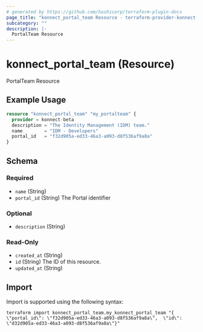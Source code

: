 ```yaml
---
# generated by https://github.com/hashicorp/terraform-plugin-docs
page_title: "konnect_portal_team Resource - terraform-provider-konnect-beta"
subcategory: ""
description: |-
  PortalTeam Resource
---
```


# konnect_portal_team (Resource)

PortalTeam Resource

## Example Usage

```terraform
resource "konnect_portal_team" "my_portalteam" {
  provider = konnect-beta
  description = "The Identity Management (IDM) team."
  name        = "IDM - Developers"
  portal_id   = "f32d905a-ed33-46a3-a093-d8f536af9a8a"
}
```

<!-- schema generated by tfplugindocs -->
## Schema

### Required

- `name` (String)
- `portal_id` (String) The Portal identifier

### Optional

- `description` (String)

### Read-Only

- `created_at` (String)
- `id` (String) The ID of this resource.
- `updated_at` (String)

## Import

Import is supported using the following syntax:

```shell
terraform import konnect_portal_team.my_konnect_portal_team "{ \"portal_id\": \"f32d905a-ed33-46a3-a093-d8f536af9a8a\",  \"id\": \"d32d905a-ed33-46a3-a093-d8f536af9a8a\"}"
```
